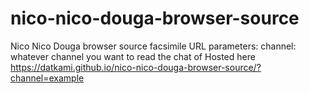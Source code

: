 # nico-nico-douga-browser-source
Nico Nico Douga browser source facsimile 
URL parameters:
channel: whatever channel you want to read the chat of
Hosted here https://datkami.github.io/nico-nico-douga-browser-source/?channel=example
